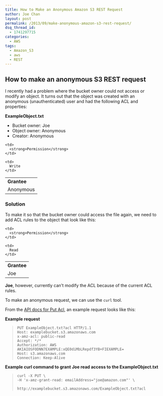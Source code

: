 ```yaml
---
title: How to Make an Anonymous Amazon S3 REST Request
author: Joe Chan
layout: post
permalink: /2013/09/make-anonymous-amazon-s3-rest-request/
dsq_thread_id:
  - 1741297715
categories:
  - AWS
tags:
  - Amazon_S3
  - aws
  - REST
---
```

## How to make an anonymous S3 REST request

I recently had a problem where the bucket owner could not access or modify an object. It turns out that the object was created with an anonymous (unauthenticated) user and had the following ACL and properties:

**ExampleObject.txt**

*   Bucket owner: Joe
*   Object owner: Anonymous
*   Creator: Anonymous

<table>
  <tr>
    <td>
      <strong>Grantee</strong>
    </td>
    
    <td>
      <strong>Permission</strong>
    </td>
  </tr>
  
  <tr>
    <td>
      Anonymous
    </td>
    
    <td>
      Write
    </td>
  </tr>
</table>

### Solution

To make it so that the bucket owner could access the file again, we need to add ACL rules to the object that look like this:

<table>
  <tr>
    <td>
      <strong>Grantee</strong>
    </td>
    
    <td>
      <strong>Permission</strong>
    </td>
  </tr>
  
  <tr>
    <td>
      Joe
    </td>
    
    <td>
      Read
    </td>
  </tr>
</table>

**Joe**, however, currently can&#8217;t modify the ACL because of the current ACL rules.

To make an anonymous request, we can use the `curl` tool.

From the <a href="http://docs.aws.amazon.com/AmazonS3/latest/API/RESTObjectPUTacl.html" onclick="javascript:_gaq.push(['_trackEvent','outbound-article','http://docs.aws.amazon.com/AmazonS3/latest/API/RESTObjectPUTacl.html']);">API docs for Put Acl</a>, an example request looks like this:

**Example request**

>     PUT ExampleObject.txt?acl HTTP/1.1
>     Host: examplebucket.s3.amazonaws.com
>     x-amz-acl: public-read
>     Accept: */*
>     Authorization: AWS AKIAIOSFODNN7EXAMPLE:xQE0diMbLRepdf3YB+FIEXAMPLE=
>     Host: s3.amazonaws.com
>     Connection: Keep-Alive
>     

**Example curl command to grant Joe read access to the ExampleObject.txt**

>     curl -X PUT \
>     -H 'x-amz-grant-read: emailAddress="joe@amazon.com"' \
>     
>     http://examplebucket.s3.amazonaws.com/ExampleObject.txt?acl
>     
>     

<p class="wp-flattr-button">
  <a class="FlattrButton" style="display:none;" href="http://virtuallyhyper.com/2013/09/make-anonymous-amazon-s3-rest-request/" title=" How to Make an Anonymous Amazon S3 REST Request" rev="flattr;uid:virtuallyhyper;language:en_GB;category:text;tags:Amazon_S3,aws,REST,blog;button:compact;">How to make an anonymous S3 REST request I recently had a problem where the bucket owner could not access or modify an object. It turns out that the object...</a>
</p>